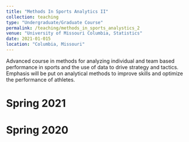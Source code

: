 ```yaml
---
title: "Methods In Sports Analytics II"
collection: teaching
type: "Undergraduate/Graduate Course"
permalink: /teaching/methods_in_sports_analystics_2
venue: "University of Missouri Columbia, Statistics"
date: 2021-01-015
location: "Columbia, Missouri"
---
```


Advanced course in methods for analyzing individual and team based performance in sports and the use of data to drive strategy and tactics. Emphasis will be put on analytical methods to improve skills and optimize the performance of athletes.

Spring 2021
======

Spring 2020
======
